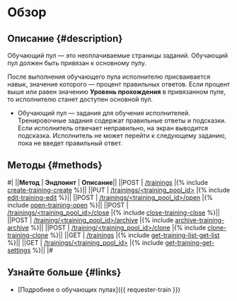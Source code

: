# Обзор

## Описание {#description}

Обучающий пул — это неоплачиваемые страницы заданий. Обучающий пул должен быть привязан к основному пулу.

После выполнения обучающего пула исполнителю присваивается навык, значение которого — процент правильных ответов. Если процент выше или равен значению **Уровень прохождения** в привязанном пуле, то исполнителю станет доступен основной пул.

- Обучающий пул — задания для обучения исполнителей. Тренировочные задания содержат правильные ответы и подсказки. Если исполнитель отвечает неправильно, на экран выводится подсказка. Исполнитель не может перейти к следующему заданию, пока не введет правильный ответ.

## Методы {#methods}

#|
||**Метод** | **Эндпоинт** | **Описание**||
||POST | [/trainings](create-training.md) |{% include [create-training-create](../_includes/concepts/create-training/id-create-training/create.md) %}||
||PUT | [/trainings/<training_pool_id>](edit-training.md) |{% include [edit-training-edit](../_includes/concepts/edit-training/id-edit-training/edit.md) %}||
||POST | [/trainings/<training_pool_id>/open](open-training.md) |{% include [open-training-open](../_includes/concepts/open-training/id-open-training/open.md) %}||
||POST | [/trainings/<training_pool_id>/close](close-training.md) |{% include [close-training-close](../_includes/concepts/close-training/id-close-training/close.md) %}||
||POST | [/training/<training_pool_id>/archive](archive-training.md) |{% include [archive-training-archive](../_includes/concepts/archive-training/id-archive-training/archive.md) %}||
||POST | [/training/<training_pool_id>/clone](clone-training.md) |{% include [clone-training-clone](../_includes/concepts/clone-training/id-clone-training/clone.md) %}||
||GET | [/trainings](get-training-list.md) |{% include [get-training-list-get-list](../_includes/concepts/get-training-list/id-get-training-list/get-list.md) %}||
||GET | [/trainings/<training_pool_id>](get-training.md) |{% include [get-training-get-settings](../_includes/concepts/get-training/id-get-training/get-settings.md) %}||
|#

## Узнайте больше {#links}

- [Подробнее о обучающих пулах]({{ requester-train }})